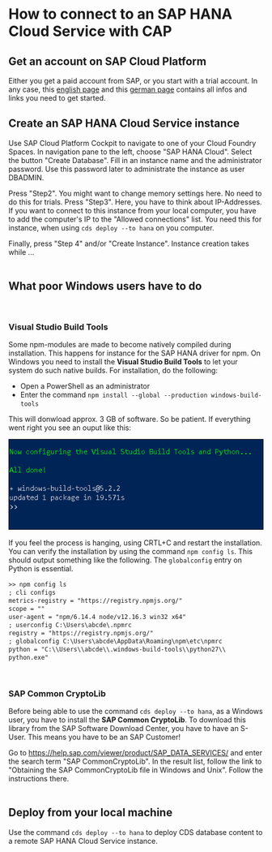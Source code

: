 # How to connect to an SAP HANA Cloud Service with CAP

## Get an account on SAP Cloud Platform
Either you get a paid account from SAP, or you start with a trial account. In any case, this [english page](www.sap.com/products/cloud-platform.html) and this [german page](https://www.sap.com/germany/products/cloud-platform.html) contains all infos and links you need to get started.
<br>

## Create an SAP HANA Cloud Service instance
Use SAP Cloud Platform Cockpit to navigate to one of your Cloud Foundry Spaces. In navigation pane to the left, choose "SAP HANA Cloud". Select the button "Create Database". Fill in an instance name and the administrator password. Use this password later to administrate the instance as user DBADMIN.

Press "Step2". You might want to change memory settings here. No need to do this for trials. Press "Step3". Here, you have to think about IP-Addresses. If you want to connect to this instance from your local computer, you have to add the computer's IP to the "Allowed connections" list. You need this for instance, when using ``cds deploy --to hana`` on you computer.

Finally, press "Step 4" and/or "Create Instance". Instance creation takes while ...
<br>
<br>

## What poor Windows users have to do
<br>

### Visual Studio Build Tools
Some npm-modules are made to become natively compiled during installation. This happens for instance for the SAP HANA driver for npm. On Windows you need to install the **Visual Studio Build Tools** to let your system do such native builds. For installation, do the following:

+ Open a PowerShell as an administrator
+ Enter the command ``npm install --global --production windows-build-tools``

This will donwload approx. 3 GB of software. So be patient. If everything went right you see an ouput like this:

![Success](assets/success.png)

If you feel the process is hanging, using CRTL+C and restart the installation. You can verify the installation by using the command ``npm config ls``. This should output something like the following. The ``globalconfig`` entry on Python is essential.

```
>> npm config ls
; cli configs
metrics-registry = "https://registry.npmjs.org/"
scope = ""
user-agent = "npm/6.14.4 node/v12.16.3 win32 x64"
; userconfig C:\Users\abcde\.npmrc
registry = "https://registry.npmjs.org/"
; globalconfig C:\Users\abcde\AppData\Roaming\npm\etc\npmrc
python = "C:\\Users\\abcde\\.windows-build-tools\\python27\\
python.exe"
```
<br>

### SAP Common CryptoLib
Before being able to use the command ``cds deploy --to hana``, as a Windows user, you have to install the **SAP Common CryptoLib**. To download this library from the SAP Software Download Center, you have to have an S-User. This means you have to be an SAP Customer!

Go to https://help.sap.com/viewer/product/SAP_DATA_SERVICES/ and enter the search term "SAP CommonCryptoLib". In the result list, follow the link to "Obtaining the SAP CommonCryptoLib file in Windows and Unix". Follow the instructions there.
<br>
<br>

## Deploy from your local machine
Use the command ``cds deploy --to hana`` to deploy CDS database content to a remote SAP HANA Cloud Service instance.
